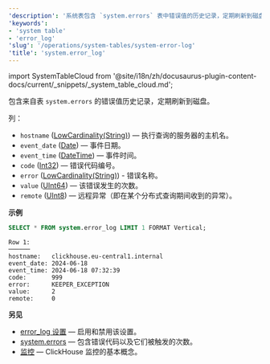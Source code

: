 ```yaml
---
'description': '系统表包含 `system.errors` 表中错误值的历史记录，定期刷新到磁盘。'
'keywords':
- 'system table'
- 'error_log'
'slug': '/operations/system-tables/system-error-log'
'title': 'system.error_log'
---
```


import SystemTableCloud from '@site/i18n/zh/docusaurus-plugin-content-docs/current/_snippets/_system_table_cloud.md';

<SystemTableCloud/>

包含来自表 `system.errors` 的错误值历史记录，定期刷新到磁盘。

列：
- `hostname` ([LowCardinality(String)](../../sql-reference/data-types/string.md)) — 执行查询的服务器的主机名。
- `event_date` ([Date](../../sql-reference/data-types/date.md)) — 事件日期。
- `event_time` ([DateTime](../../sql-reference/data-types/datetime.md)) — 事件时间。
- `code` ([Int32](../../sql-reference/data-types/int-uint.md)) — 错误代码编号。
- `error` ([LowCardinality(String)](../../sql-reference/data-types/string.md)) - 错误名称。
- `value` ([UInt64](../../sql-reference/data-types/int-uint.md)) — 该错误发生的次数。
- `remote` ([UInt8](../../sql-reference/data-types/int-uint.md)) — 远程异常（即在某个分布式查询期间收到的异常）。

**示例**

```sql
SELECT * FROM system.error_log LIMIT 1 FORMAT Vertical;
```

```text
Row 1:
──────
hostname:   clickhouse.eu-central1.internal
event_date: 2024-06-18
event_time: 2024-06-18 07:32:39
code:       999
error:      KEEPER_EXCEPTION
value:      2
remote:     0
```

**另见**

- [error_log 设置](../../operations/server-configuration-parameters/settings.md#error_log) — 启用和禁用该设置。
- [system.errors](../../operations/system-tables/errors.md) — 包含错误代码以及它们被触发的次数。
- [监控](../../operations/monitoring.md) — ClickHouse 监控的基本概念。
